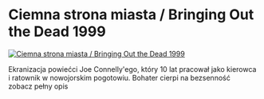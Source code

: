 Ciemna strona miasta / Bringing Out the Dead 1999 
=============
[![Ciemna strona miasta / Bringing Out the Dead 1999 ](http://vidos.pl/images/player.gif)](http://vidos.pl/ciemna-strona-miasta-bringing-out-the-dead-1999)

 Ekranizacja powiećci Joe Connelly'ego, który 10 lat pracował jako kierowca i ratownik w nowojorskim pogotowiu. Bohater cierpi na bezsenność zobacz pełny opis
